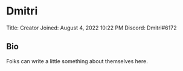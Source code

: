 # Dmitri

Title: Creator
Joined: August 4, 2022 10:22 PM
Discord: Dmitri#6172

## Bio

Folks can write a little something about themselves here.